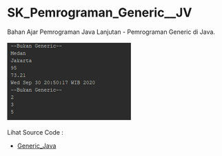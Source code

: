# SK_Pemrograman_Generic__JV
Bahan Ajar Pemrograman Java Lanjutan - Pemrograman Generic di Java.<br><br>
<img src="https://github.com/RizkyKhapidsyah/SK_Pemrograman_Generic__JV/blob/master/result/001.PNG"><br><br>
Lihat Source Code :<br>
- <a href="https://github.com/RizkyKhapidsyah/SK_Pemrograman_Generic__JV/blob/master/src/com/rizkykhapidsyah/Pemrograman_Generic.java">Generic_Java</a>
